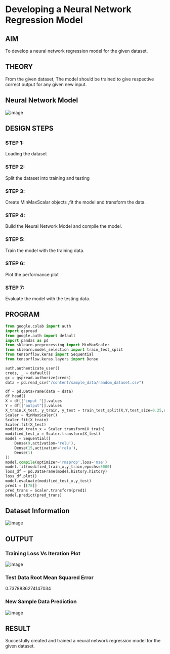 # Developing a Neural Network Regression Model

## AIM

To develop a neural network regression model for the given dataset.

## THEORY
From the given dataset, The model should be trained to give respective correct output for any given new input.

## Neural Network Model

![image](https://user-images.githubusercontent.com/63336975/187065284-9a7f7189-3c7a-49a4-acce-7ec8f0f9d45d.png)

## DESIGN STEPS

### STEP 1:

Loading the dataset

### STEP 2:

Split the dataset into training and testing

### STEP 3:

Create MinMaxScalar objects ,fit the model and transform the data.

### STEP 4:

Build the Neural Network Model and compile the model.

### STEP 5:

Train the model with the training data.

### STEP 6:

Plot the performance plot

### STEP 7:

Evaluate the model with the testing data.

## PROGRAM

``` python
from google.colab import auth
import gspread
from google.auth import default
import pandas as pd
from sklearn.preprocessing import MinMaxScaler
from sklearn.model_selection import train_test_split
from tensorflow.keras import Sequential
from tensorflow.keras.layers import Dense

auth.authenticate_user()
creds, _ = default()
gc = gspread.authorize(creds)
data = pd.read_csv("/content/sample_data/random_dataset.csv")

df = pd.DataFrame(data = data)
df.head()
X = df[["input "]].values
Y = df[["output"]].values
X_train,X_test, y_train, y_test = train_test_split(X,Y,test_size=0.25,random_state=50)
Scaler = MinMaxScaler()
Scaler.fit(X_train)
Scaler.fit(X_test)
modified_train_x = Scaler.transform(X_train)
modified_test_x = Scaler.transform(X_test)
model = Sequential([
    Dense(9,activation='relu'),
    Dense(15,activation='relu'),
    Dense(1)
])
model.compile(optimizer='rmsprop',loss='mse')
model.fit(modified_train_x,y_train,epochs=5000)
loss_df = pd.DataFrame(model.history.history)
loss_df.plot()
model.evaluate(modified_test_x,y_test)
pred1 = [[78]]
pred_trans = Scaler.transform(pred1)
model.predict(pred_trans)
```

## Dataset Information

![image](https://user-images.githubusercontent.com/63336975/187065319-f96d083b-bb81-4dbb-8268-5326485f4218.png)

## OUTPUT

### Training Loss Vs Iteration Plot
![image](https://user-images.githubusercontent.com/63336975/187065347-1add0b3d-352f-4bdf-b04a-81a4e905b10f.png)

### Test Data Root Mean Squared Error

0.7378836274147034

### New Sample Data Prediction

![image](https://user-images.githubusercontent.com/63336975/187065399-d4bb9399-c25e-4d42-905a-0c902270f3c8.png)

## RESULT
Succesfully created and trained a neural network regression model for the given dataset.

